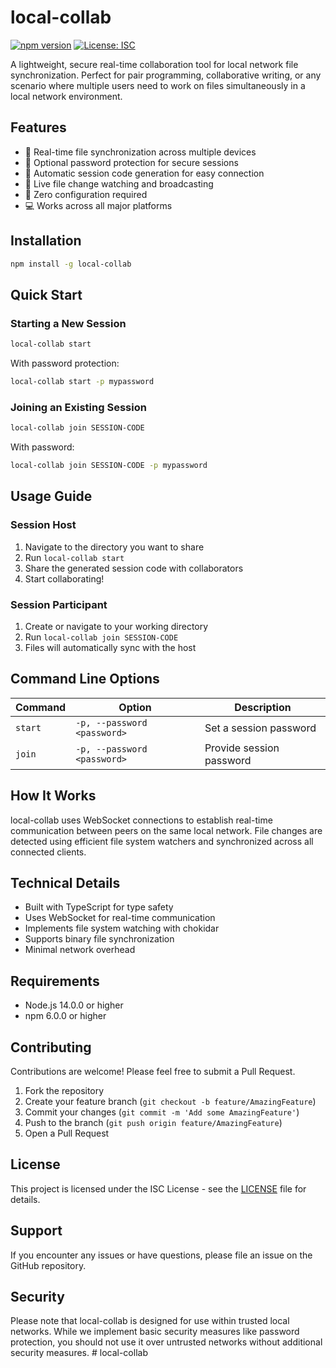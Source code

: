 # local-collab

[![npm version](https://img.shields.io/npm/v/local-collab.svg)](https://www.npmjs.com/package/local-collab)
[![License: ISC](https://img.shields.io/badge/License-ISC-blue.svg)](https://opensource.org/licenses/ISC)

A lightweight, secure real-time collaboration tool for local network file synchronization. Perfect for pair programming, collaborative writing, or any scenario where multiple users need to work on files simultaneously in a local network environment.

## Features

- 🔄 Real-time file synchronization across multiple devices
- 🔐 Optional password protection for secure sessions
- 🎯 Automatic session code generation for easy connection
- 👀 Live file change watching and broadcasting
- 🚀 Zero configuration required
- 💻 Works across all major platforms

## Installation

```bash
npm install -g local-collab
```

## Quick Start

### Starting a New Session

```bash
local-collab start
```

With password protection:
```bash
local-collab start -p mypassword
```

### Joining an Existing Session

```bash
local-collab join SESSION-CODE
```

With password:
```bash
local-collab join SESSION-CODE -p mypassword
```

## Usage Guide

### Session Host

1. Navigate to the directory you want to share
2. Run `local-collab start`
3. Share the generated session code with collaborators
4. Start collaborating!

### Session Participant

1. Create or navigate to your working directory
2. Run `local-collab join SESSION-CODE`
3. Files will automatically sync with the host

## Command Line Options

| Command | Option | Description |
|---------|--------|-------------|
| `start` | `-p, --password <password>` | Set a session password |
| `join`  | `-p, --password <password>` | Provide session password |

## How It Works

local-collab uses WebSocket connections to establish real-time communication between peers on the same local network. File changes are detected using efficient file system watchers and synchronized across all connected clients.

## Technical Details

- Built with TypeScript for type safety
- Uses WebSocket for real-time communication
- Implements file system watching with chokidar
- Supports binary file synchronization
- Minimal network overhead

## Requirements

- Node.js 14.0.0 or higher
- npm 6.0.0 or higher

## Contributing

Contributions are welcome! Please feel free to submit a Pull Request.

1. Fork the repository
2. Create your feature branch (`git checkout -b feature/AmazingFeature`)
3. Commit your changes (`git commit -m 'Add some AmazingFeature'`)
4. Push to the branch (`git push origin feature/AmazingFeature`)
5. Open a Pull Request

## License

This project is licensed under the ISC License - see the [LICENSE](LICENSE) file for details.

## Support

If you encounter any issues or have questions, please file an issue on the GitHub repository.

## Security

Please note that local-collab is designed for use within trusted local networks. While we implement basic security measures like password protection, you should not use it over untrusted networks without additional security measures.
#   l o c a l - c o l l a b  
 